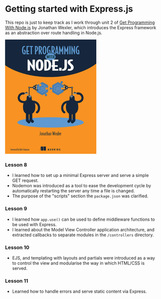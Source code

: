 # Getting started with Express.js

This repo is just to keep track as I work through unit 2 of [Get Programming With Node.js](https://amzn.eu/d/1SdEKQ3) by Jonathan Wexler, which introduces the Express framework as an abstraction over route handling in Node.js.

<a href="https://amzn.eu/d/1SdEKQ3"><img src="book_cover.jpg" width="300" /></a>

### Lesson 8

- I learned how to set up a minimal Express server and serve a simple GET request.
- Nodemon was introduced as a tool to ease the development cycle by automatically restarting the server any time a file is changed.
- The purpose of the "scripts" section the `package.json` was clarified.

### Lesson 9

- I learned how `app.use()` can be used to define middleware functions to be used with Express.
- I learned about the Model View Controller application architecture, and extracted callbacks to separate modules in the `/controllers` directory.

### Lesson 10

- EJS, and templating with layouts and partials were introduced as a way to control the view and modularise the way in which HTML/CSS is served.

### Lesson 11

- Learned how to handle errors and serve static content via Express.